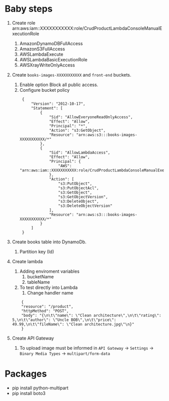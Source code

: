 # Baby steps

1.  Create role arn:aws:iam::XXXXXXXXXXX:role/CrudProductLambdaConsoleManualExecutionRole
    1.  AmazonDynamoDBFullAccess
    2.  AmazonS3FullAccess
    3.  AWSLambdaExecute
    4.  AWSLambdaBasicExecutionRole
    5.  AWSXrayWriteOnlyAccess
2.  Create `books-images-XXXXXXXXXXX` and `front-end` buckets.
    1. Enable option Block all public access.
    2. Configure bucket policy
       ```
        {
            "Version": "2012-10-17",
            "Statement": [
                {
                    "Sid": "AllowEveryoneReadOnlyAccess",
                    "Effect": "Allow",
                    "Principal": "*",
                    "Action": "s3:GetObject",
                    "Resource": "arn:aws:s3:::books-images-XXXXXXXXXXX/*"
                },
                {
                    "Sid": "AllowLambdaAccess",
                    "Effect": "Allow",
                    "Principal": {
                        "AWS": "arn:aws:iam::XXXXXXXXXXX:role/CrudProductLambdaConsoleManualExecutionRole"
                    },
                    "Action": [
                        "s3:PutObject",
                        "s3:PutObjectAcl",
                        "s3:GetObject",
                        "s3:GetObjectVersion",
                        "s3:DeleteObject",
                        "s3:DeleteObjectVersion"
                    ],
                    "Resource": "arn:aws:s3:::books-images-XXXXXXXXXXX/*"
                }
            ]
        }
       ```
3.  Create books table into DynamoDb.
    1.  Partition key (Id)
4.  Create lambda
    1.  Adding enviroment variables
        1.  bucketName
        2.  tableName
    2.  To test directly into Lambda
        1.  Change handler name

    ```
        {
        "resource": "/product",
        "httpMethod": "POST",
        "body": "{\n\t\"name\": \"Clean architecture\",\n\t\"rating\": 5,\n\t\"author\": \"Uncle BOB\",\n\t\"price\": 49.99,\n\t\"fileName\": \"Clean architecture.jpg\"\n}"
        }
    ```

5.  Create API Gateway
    1.  To upload image must be informed in `API Gateway` -> `Settings` -> `Binary Media Types` -> `multipart/form-data`

# Packages

- pip install python-multipart
- pip install boto3
